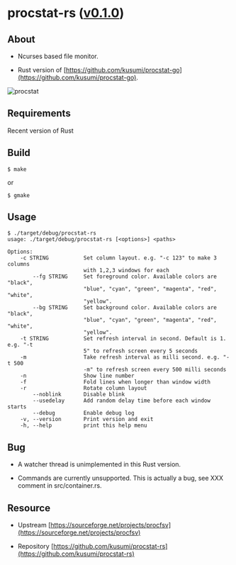 procstat-rs ([v0.1.0](https://github.com/kusumi/procstat-rs/releases/tag/v0.1.0))
========

## About

+ Ncurses based file monitor.

+ Rust version of [https://github.com/kusumi/procstat-go](https://github.com/kusumi/procstat-go).

![procstat](https://a.fsdn.com/con/app/proj/procfsv/screenshots/318601.jpg/max/max/1)

## Requirements

Recent version of Rust

## Build

    $ make

or

    $ gmake

## Usage

    $ ./target/debug/procstat-rs
    usage: ./target/debug/procstat-rs [<options>] <paths>
    
    Options:
        -c STRING           Set column layout. e.g. "-c 123" to make 3 columns
                            with 1,2,3 windows for each
            --fg STRING     Set foreground color. Available colors are "black",
                            "blue", "cyan", "green", "magenta", "red", "white",
                            "yellow".
            --bg STRING     Set background color. Available colors are "black",
                            "blue", "cyan", "green", "magenta", "red", "white",
                            "yellow".
        -t STRING           Set refresh interval in second. Default is 1. e.g. "-t
                            5" to refresh screen every 5 seconds
        -m                  Take refresh interval as milli second. e.g. "-t 500
                            -m" to refresh screen every 500 milli seconds
        -n                  Show line number
        -f                  Fold lines when longer than window width
        -r                  Rotate column layout
            --noblink       Disable blink
            --usedelay      Add random delay time before each window starts
            --debug         Enable debug log
        -v, --version       Print version and exit
        -h, --help          print this help menu

## Bug

+ A watcher thread is unimplemented in this Rust version.

+ Commands are currently unsupported. This is actually a bug, see XXX comment in src/container.rs.

## Resource

+ Upstream [https://sourceforge.net/projects/procfsv](https://sourceforge.net/projects/procfsv)

+ Repository [https://github.com/kusumi/procstat-rs](https://github.com/kusumi/procstat-rs)
